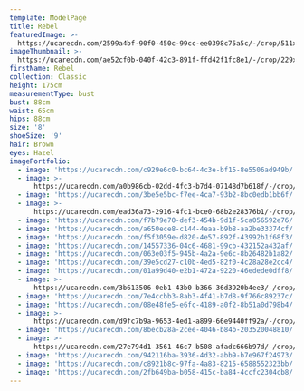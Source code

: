 ```yaml
---
template: ModelPage
title: Rebel
featuredImage: >-
  https://ucarecdn.com/2599a4bf-90f0-450c-99cc-ee0398c75a5c/-/crop/511x334/0,144/-/preview/
imageThumbnail: >-
  https://ucarecdn.com/ae52cf0b-040f-42c3-891f-ffd42f1fc8e1/-/crop/229x293/113,0/-/preview/
firstName: Rebel
collection: Classic
height: 175cm
measurementType: bust
bust: 88cm
waist: 65cm
hips: 88cm
size: '8'
shoeSize: '9'
hair: Brown
eyes: Hazel
imagePortfolio:
  - image: 'https://ucarecdn.com/c929e6c0-bc64-4c3e-bf15-8e5506ad949b/'
  - image: >-
      https://ucarecdn.com/a0b986cb-02dd-4fc3-b7d4-07148d7b618f/-/crop/5313x7054/0,916/-/preview/
  - image: 'https://ucarecdn.com/3be5e5bc-f7ee-4ca7-93b2-8bc0edb1bb6f/'
  - image: >-
      https://ucarecdn.com/ead36a73-2916-4fc1-bce0-68b2e28376b1/-/crop/4789x6639/0,545/-/preview/
  - image: 'https://ucarecdn.com/f7b79e70-def3-454b-9d1f-5ca056592e76/'
  - image: 'https://ucarecdn.com/a650ece8-c144-4eaa-b9b8-aa2be33374cf/'
  - image: 'https://ucarecdn.com/f5f3059e-d820-4e57-892f-43992b1f68f3/'
  - image: 'https://ucarecdn.com/14557336-04c6-4681-99cb-432152a432af/'
  - image: 'https://ucarecdn.com/063e03f5-945b-4a2a-9e6c-8b26482b1a82/'
  - image: 'https://ucarecdn.com/39e5cd27-c10b-4ed5-82f0-4c28a28e2cc4/'
  - image: 'https://ucarecdn.com/01a99d40-e2b1-472a-9220-46edede0dff8/'
  - image: >-
      https://ucarecdn.com/3b613506-0eb1-43b0-b366-36d3920b4ee3/-/crop/1632x2377/0,72/-/preview/
  - image: 'https://ucarecdn.com/7e4ccbb3-8ab3-4f41-b7d8-9f766c89237c/'
  - image: 'https://ucarecdn.com/08e48fe5-e6fc-4189-a0f2-8b51a0d798b4/'
  - image: >-
      https://ucarecdn.com/d9fc7b9a-9653-4ed1-a899-66e9440ff92a/-/crop/1632x2198/0,251/-/preview/
  - image: 'https://ucarecdn.com/8becb28a-2cee-4046-b84b-203520048810/'
  - image: >-
      https://ucarecdn.com/27e794d1-3561-46c7-b508-afadc666b97d/-/crop/4877x6975/0,340/-/preview/
  - image: 'https://ucarecdn.com/942116ba-3936-4d32-abb9-b7e967f24973/'
  - image: 'https://ucarecdn.com/c8921b8c-97fa-4a83-8215-6588552323bb/'
  - image: 'https://ucarecdn.com/2fb649ba-b058-415c-ba84-4ccfc2304cb8/'
---
```


